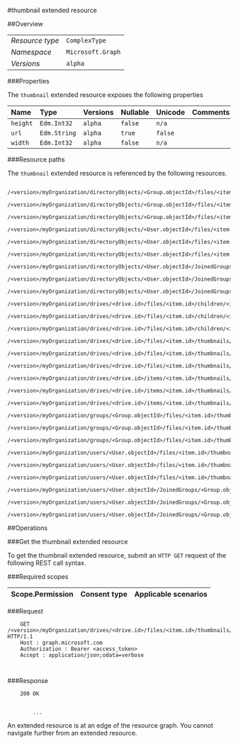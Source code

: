 #thumbnail extended resource

 



##Overview

|  |  | 
| :-- | :-- | 
| _Resource type_ | `ComplexType` | 
| _Namespace_ | `Microsoft.Graph` | 
| _Versions_ | `alpha` | 


###Properties

The `thumbnail` extended resource exposes the following properties 

| Name | Type | Versions | Nullable | Unicode | Comments | 
| :-- | :-- | :-- | :-- | :-- | :-- | 
| `height` | `Edm.Int32` | `alpha` | `false` | `n/a` |  | 
| `url` | `Edm.String` | `alpha` | `true` | `false` |  | 
| `width` | `Edm.Int32` | `alpha` | `false` | `n/a` |  | 


###Resource paths

The `thumbnail` extended resource is referenced by the following resources. 

```
	/<version>/myOrganization/directoryObjects/<Group.objectId>/files/<item.id>/thumbnails/<thumbnailSet.id>/large
	/<version>/myOrganization/directoryObjects/<Group.objectId>/files/<item.id>/thumbnails/<thumbnailSet.id>/medium
	/<version>/myOrganization/directoryObjects/<Group.objectId>/files/<item.id>/thumbnails/<thumbnailSet.id>/small
	/<version>/myOrganization/directoryObjects/<User.objectId>/files/<item.id>/thumbnails/<thumbnailSet.id>/large
	/<version>/myOrganization/directoryObjects/<User.objectId>/files/<item.id>/thumbnails/<thumbnailSet.id>/medium
	/<version>/myOrganization/directoryObjects/<User.objectId>/files/<item.id>/thumbnails/<thumbnailSet.id>/small
	/<version>/myOrganization/directoryObjects/<User.objectId>/JoinedGroups/<Group.objectId>/files/<item.id>/thumbnails/<thumbnailSet.id>/large
	/<version>/myOrganization/directoryObjects/<User.objectId>/JoinedGroups/<Group.objectId>/files/<item.id>/thumbnails/<thumbnailSet.id>/medium
	/<version>/myOrganization/directoryObjects/<User.objectId>/JoinedGroups/<Group.objectId>/files/<item.id>/thumbnails/<thumbnailSet.id>/small
	/<version>/myOrganization/drives/<drive.id>/files/<item.id>/children/<item.id>/thumbnails/<thumbnailSet.id>/large
	/<version>/myOrganization/drives/<drive.id>/files/<item.id>/children/<item.id>/thumbnails/<thumbnailSet.id>/medium
	/<version>/myOrganization/drives/<drive.id>/files/<item.id>/children/<item.id>/thumbnails/<thumbnailSet.id>/small
	/<version>/myOrganization/drives/<drive.id>/files/<item.id>/thumbnails/<thumbnailSet.id>/large
	/<version>/myOrganization/drives/<drive.id>/files/<item.id>/thumbnails/<thumbnailSet.id>/medium
	/<version>/myOrganization/drives/<drive.id>/files/<item.id>/thumbnails/<thumbnailSet.id>/small
	/<version>/myOrganization/drives/<drive.id>/items/<item.id>/thumbnails/<thumbnailSet.id>/large
	/<version>/myOrganization/drives/<drive.id>/items/<item.id>/thumbnails/<thumbnailSet.id>/medium
	/<version>/myOrganization/drives/<drive.id>/items/<item.id>/thumbnails/<thumbnailSet.id>/small
	/<version>/myOrganization/groups/<Group.objectId>/files/<item.id>/thumbnails/<thumbnailSet.id>/large
	/<version>/myOrganization/groups/<Group.objectId>/files/<item.id>/thumbnails/<thumbnailSet.id>/medium
	/<version>/myOrganization/groups/<Group.objectId>/files/<item.id>/thumbnails/<thumbnailSet.id>/small
	/<version>/myOrganization/users/<User.objectId>/files/<item.id>/thumbnails/<thumbnailSet.id>/large
	/<version>/myOrganization/users/<User.objectId>/files/<item.id>/thumbnails/<thumbnailSet.id>/medium
	/<version>/myOrganization/users/<User.objectId>/files/<item.id>/thumbnails/<thumbnailSet.id>/small
	/<version>/myOrganization/users/<User.objectId>/JoinedGroups/<Group.objectId>/files/<item.id>/thumbnails/<thumbnailSet.id>/large
	/<version>/myOrganization/users/<User.objectId>/JoinedGroups/<Group.objectId>/files/<item.id>/thumbnails/<thumbnailSet.id>/medium
	/<version>/myOrganization/users/<User.objectId>/JoinedGroups/<Group.objectId>/files/<item.id>/thumbnails/<thumbnailSet.id>/small
```



##Operations

###Get the thumbnail extended resource

To get the thumbnail extended resource, submit an `HTTP GET` request of the following REST call syntax. 

###Required scopes

| Scope.Permission | Consent type | Applicable scenarios | 
| :-- | :-- | :-- | 
###Request

```
	GET /<version>/myOrganization/drives/<drive.id>/files/<item.id>/thumbnails/<thumbnailSet.id>/large HTTP/1.1
	Host : graph.microsoft.com
	Authorization : Bearer <access_token>
	Accept : application/json;odata=verbose
	
	
```

###Response

```
	200 OK
	
	
		...
```

An extended resource is at an edge of the resource graph. You cannot navigate further from an extended resource. 



<!-- {
"type": "#page.annotation",
"tocPath": "ComplexType/thumbnail",
"section": "documentation"
} -->